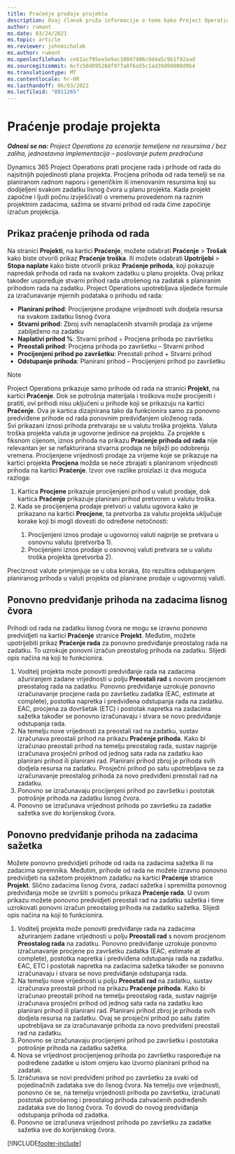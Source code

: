 ```yaml
---
title: Praćenje prodaje projekta
description: Ovaj članak pruža informacije o tome kako Project Operations prati napredak u odnosu na prihode od rada na projektu.
author: rumant
ms.date: 03/24/2021
ms.topic: article
ms.reviewer: johnmichalak
ms.author: rumant
ms.openlocfilehash: ce61acf95ee5e9ac10047406c9d4a5c9b1f92aad
ms.sourcegitcommit: 6cfc50d89528df977a8f6a55c1ad39d99800d9b4
ms.translationtype: MT
ms.contentlocale: hr-HR
ms.lasthandoff: 06/03/2022
ms.locfileid: "8911265"
---
```

# <a name="project-sales-tracking"></a>Praćenje prodaje projekta

_**Odnosi se na:** Project Operations za scenarije temeljene na resursima / bez zaliha, jednostavna implementacija – poslovanje putem predračuna_

Dynamics 365 Project Operations prati procjene rada i prihode od rada do najsitnijih pojedinosti plana projekta. Procjena prihoda od rada temelji se na planiranom radnom naporu i generičkim ili imenovanim resursima koji su dodijeljeni svakom zadatku lisnog čvora u planu projekta. Kada projekt započne i ljudi počnu izvješćivati o vremenu provedenom na raznim projektnim zadacima, sažima se stvarni prihod od rada čime započinje izračun projekcija.

## <a name="labor-revenue-tracking-view"></a>Prikaz praćenje prihoda od rada

Na stranici **Projekti**, na kartici **Praćenje**, možete odabrati **Praćenje** > **Trošak** kako biste otvorili prikaz **Praćenje troška**. Ili možete odabrati **Upotrijebi** > **Stopa naplate** kako biste otvorili prikaz **Praćenje prihoda**, koji pokazuje napredak prihoda od rada na svakom zadatku u planu projekta. Ovaj prikaz također uspoređuje stvarni prihod rada utrošenog na zadatak s planiranim prihodom rada na zadatku. Project Operations upotrebljava sljedeće formule za izračunavanje mjernih podataka o prihodu od rada:

- **Planirani prihod**: Procijenjene prodajne vrijednosti svih dodjela resursa na svakom zadatku lisnog čvora
- **Stvarni prihod**: Zbroj svih nenaplaćenih stvarnih prodaja za vrijeme zabilježeno na zadatku
- **Naplativi prihod %**: Stvarni prihod ÷ Procjena prihoda po završetku
- **Preostali prihod**: Procjena prihoda po završetku – Stvarni prihod
- **Procijenjeni prihod po završetku**: Preostali prihod + Stvarni prihod
- **Odstupanje prihoda**: Planirani prihod – Procijenjeni prihod po završetku


> [!NOTE]
> Project Operations prikazuje samo prihode od rada na stranici **Projekt**, na kartici **Praćenje**. Dok se potrošnja materijala i troškova može procijeniti i pratiti, ovi prihodi nisu uključeni u prihode koji se prikazuju na kartici **Praćenje**. Ova je kartica dizajnirana tako da funkcionira samo za ponovno predviđene prihode od rada ponovnim predviđanjem uloženog rada.  
> Svi prikazani iznosi prihoda pretvaraju se u valutu troška projekta. Valuta troška projekta valuta je ugovorne jedinice na projektu. Za projekte s fiksnom cijenom, iznos prihoda na prikazu **Praćenje prihoda od rada** nije relevantan jer se nefakturirana stvarna prodaja ne bilježi po odobrenju vremena.
> Procijenjene vrijednosti prodaje za vrijeme koje se prikazuje na kartici projekta **Procjena** možda se neće zbrajati s planiranom vrijednosti prihoda na kartici **Praćenje**. Izvor ove razlike proizlazi iz dva moguća razloga:
><ol>
   ><li> Kartica <b>Procjene</b> prikazuje procijenjeni prihod u valuti prodaje, dok kartica <b>Praćenje</b> prikazuje planirani prihod pretvoren u valutu troška. </li>
   ><li> Kada se procijenjena prodaje pretvori u valutu ugovora kako je prikazano na kartici <b>Procjene</b>, ta pretvorba za valutu projekta uključuje korake koji bi mogli dovesti do određene netočnosti: </li>
><ol>
><li> Procijenjeni iznos prodaje u ugovornoj valuti najprije se pretvara u osnovnu valutu (pretvorba 1).</li>
><li> Procijenjeni iznos prodaje u osnovnoj valuti pretvara se u valutu troška projekta (pretvorba 2). </li>
></ol>
></ol>
> Preciznost valute primjenjuje se u oba koraka, što rezultira odstupanjem planiranog prihoda u valuti projekta od planirane prodaje u ugovornoj valuti.
   

## <a name="reprojecting-revenues-on-leaf-node-tasks"></a>Ponovno predviđanje prihoda na zadacima lisnog čvora

Prihodi od rada na zadatku lisnog čvora ne mogu se izravno ponovno predvidjeti na kartici **Praćenje** stranice **Projekt**. Međutim, možete upotrijebiti prikaz **Praćenje rada** za ponovno predviđanje preostalog rada na zadatku. To uzrokuje ponovni izračun preostalog prihoda na zadatku. Slijedi opis načina na koji to funkcionira.

1. Voditelj projekta može ponoviti predviđanje rada na zadacima ažuriranjem zadane vrijednosti u polju **Preostali rad** s novom procjenom preostalog rada na zadatku. Ponovno predviđanje uzrokuje ponovno izračunavanje procjene rada po završetku zadatka (EAC, estimate at complete), postotka napretka i predviđena odstupanja rada na zadatku. EAC, procjena za dovršetak (ETC) i postotak napretka na zadacima sažetka također se ponovno izračunavaju i stvara se novo predviđanje odstupanja rada.
2. Na temelju nove vrijednosti za preostali rad na zadatku, sustav izračunava preostali prihod na prikazu **Praćenje prihoda**. Kako bi izračunao preostali prihod na temelju preostalog rada, sustav najprije izračunava prosječni prihod od jednog sata rada na zadatku kao planirani prihod ili planirani rad. Planirani prihod zbroj je prihoda svih dodjela resursa na zadatku. Prosječni prihod po satu upotrebljava se za izračunavanje preostalog prihoda za novo predviđeni preostali rad na zadatku.
3. Ponovno se izračunavaju procijenjeni prihod po završetku i postotak potrošnje prihoda na zadatku lisnog čvora.
4. Ponovno se izračunava vrijednost prihoda po završetku za zadatke sažetka sve do korijenskog čvora.

## <a name="reprojecting-revenues-on-summary-tasks"></a>Ponovno predviđanje prihoda na zadacima sažetka

Možete ponovno predvidjeti prihode od rada na zadacima sažetka ili na zadacima spremnika. Međutim, prihode od rada ne možete izravno ponovno predvidjeti na sažetom projektnom zadatku na kartici **Praćenje** stranice **Projekt**. Slično zadacima lisnog čvora, zadaci sažetka i spremišta ponovnog predviđanja može se izvršiti s pomoću prikaza **Praćenje rada**. U ovom prikazu možete ponovno predvidjeti preostali rad na zadatku sažetka i time uzrokovati ponovni izračun preostalog prihoda na zadatku sažetka. Slijedi opis načina na koji to funkcionira.

1. Voditelj projekta može ponoviti predviđanje rada na zadacima ažuriranjem zadane vrijednosti u polju **Preostali rad** s novom procjenom **Preostalog rada** na zadatku. Ponovno predviđanje uzrokuje ponovno izračunavanje procjene po završetku zadatka (EAC, estimate at complete), postotka napretka i predviđena odstupanja rada na zadatku. EAC, ETC i postotak napretka na zadacima sažetka također se ponovno izračunavaju i stvara se novo predviđanje odstupanja rada.
2. Na temelju nove vrijednosti u polju **Preostali rad** na zadatku, sustav izračunava preostali prihod na prikazu **Praćenje prihoda**. Kako bi izračunao preostali prihod na temelju preostalog rada, sustav najprije izračunava prosječni prihod od jednog sata rada na zadatku kao planirani prihod ili planirani rad. Planirani prihod zbroj je prihoda svih dodjela resursa na zadatku. Ovaj se prosječni prihod po satu zatim upotrebljava se za izračunavanje prihoda za novo predviđeni preostali rad na zadatku.
3. Ponovno se izračunavaju procijenjeni prihod po završetku i postotaka potrošnje prihoda na zadatku sažetka.
4. Nova se vrijednost procijenjenog prihoda po završetku raspoređuje na podređene zadatke u istom omjeru kao izvorno planirani prihod na zadatak.
5. Izračunava se novi predviđeni prihod po završetku za svaki od pojedinačnih zadataka sve do lisnog čvora. Na temelju ove vrijednosti, ponovno će se, na temelju vrijednosti prihoda po završetku, izračunati postotak potrošenog i preostalog prihoda zahvaćenih podređenih zadataka sve do lisnog čvora. To dovodi do novog predviđanja odstupanja prihoda od zadatka. 
6. Ponovno se izračunava vrijednost prihoda po završetku za zadatke sažetka sve do korijenskog čvora.


[!INCLUDE[footer-include](../includes/footer-banner.md)]


